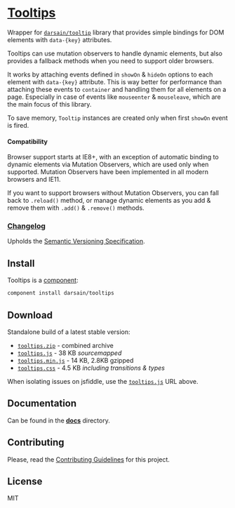 # [Tooltips](http://darsa.in/tooltips)

Wrapper for [`darsain/tooltip`](http://github.com/darsain/tooltip) library that provides simple bindings for DOM elements
with `data-{key}` attributes.

Tooltips can use mutation observers to handle dynamic elements, but also provides a fallback methods when you need to
support older browsers.

It works by attaching events defined in `showOn` & `hideOn` options to each element with `data-{key}` attribute. This is
way better for performance than attaching these events to `container` and handling them for all elements on a page.
Especially in case of events like `mouseenter` & `mouseleave`, which are the main focus of this library.

To save memory, `Tooltip` instances are created only when first `showOn` event is fired.

#### Compatibility

Browser support starts at IE8+, with an exception of automatic binding to dynamic elements via Mutation Observers, which
are used only when supported. Mutation Observers have been implemented in all modern browsers and IE11.

If you want to support browsers without Mutation Observers, you can fall back to `.reload()` method, or manage dynamic
elements as you add & remove them with `.add()` & `.remove()` methods.

### [Changelog](https://github.com/darsain/tooltips/releases)

Upholds the [Semantic Versioning Specification](http://semver.org/).

## Install

Tooltips is a [component](https://github.com/component/component):

```bash
component install darsain/tooltips
```

## Download

Standalone build of a latest stable version:

- [`tooltips.zip`](http://darsain.github.io/tooltips/dist/tooltips.zip) - combined archive
- [`tooltips.js`](http://darsain.github.io/tooltips/dist/tooltips.js) - 38 KB *sourcemapped*
- [`tooltips.min.js`](http://darsain.github.io/tooltips/dist/tooltips.min.js) - 14 KB, 2.8KB gzipped
- [`tooltips.css`](http://darsain.github.io/tooltips/dist/tooltips.css) - 4.5 KB *including transitions & types*

When isolating issues on jsfiddle, use the [`tooltips.js`](http://darsain.github.io/tooltips/dist/tooltips.js) URL above.

## Documentation

Can be found in the **[docs](docs)** directory.

## Contributing

Please, read the [Contributing Guidelines](CONTRIBUTING.md) for this project.

## License

MIT